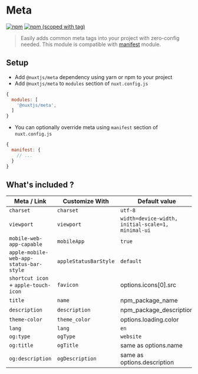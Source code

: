 # Meta
[![npm](https://img.shields.io/npm/dt/@nuxtjs/meta.svg?style=flat-square)](https://npmjs.com/package/@nuxtjs/meta)
[![npm (scoped with tag)](https://img.shields.io/npm/v/@nuxtjs/meta/latest.svg?style=flat-square)](https://npmjs.com/package/@nuxtjs/meta)

> Easily adds common meta tags into your project with zero-config needed.
This module is compatible with [manifest](../manifest) module.

## Setup
- Add `@nuxtjs/meta` dependency using yarn or npm to your project
- Add `@nuxtjs/meta` to `modules` section of `nuxt.config.js`
```js
{
  modules: [
    '@nuxtjs/meta',
  ]
} 
````
- You can optionally override meta using `manifest` section of `nuxt.config.js`
```js
{
  manifest: {
    // ...
  }
}
``` 

## What's included ?
Meta / Link                            | Customize With       |   Default value 
---------------------------------------|----------------------|-------------------
`charset`                              | `charset`            | `utf-8`
`viewport`                             | `viewport`           | `width=device-width, initial-scale=1, minimal-ui`
`mobile-web-app-capable`               | `mobileApp`          | `true`
`apple-mobile-web-app-status-bar-style`| `appleStatusBarStyle`| `default`
`shortcut icon` + `apple-touch-icon`   | `favicon`            | options.icons[0].src
`title`                                | `name`               | npm_package_name
`description`                          | `description`        | npm_package_description
`theme-color`                          | `theme_color`        | options.loading.color
`lang`                                 | `lang`               | `en`
`og:type`                              | `ogType`             | `website`
`og:title`                             | `ogTitle`            | same as options.name
`og:description`                       | `ogDescription`      | same as options.description

